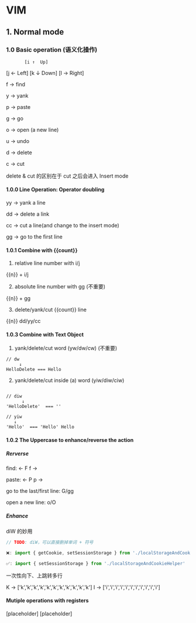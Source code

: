 # VIM

## 1. Normal mode

### 1.0 Basic operation (语义化操作)

           [i ↑  Up]

[j ← Left] [k ↓ Down] [l → Right]

f -> find

y -> yank

p -> paste

g -> go

o -> open (a new line)

u -> undo

d -> delete

c -> cut

delete & cut 的区别在于 cut 之后会进入 Insert mode

#### 1.0.0 Line Operation: Operator doubling

yy -> yank a line

dd -> delete a link

cc -> cut a line(and change to the insert mode)

gg -> go to the first line

#### 1.0.1 Combine with {{count}}

1. relative line number with i/j

{{n}} + i/j

2. absolute line number with gg (不重要)

{{n}} + gg

3. delete/yank/cut {{count}} line

{{n}} dd/yy/cc

#### 1.0.3 Combine with Text Object

1. yank/delete/cut word (yw/dw/cw) (不重要)

```
// dw
     ↓
HelloDelete === Hello
```

2. yank/delete/cut inside (a) word (yiw/diw/ciw)

```

// diw
      ↓
'HelloDelete'  === ''

// yiw
   ↓
'Hello'  === 'Hello' Hello
```

#### 1.0.2 The Uppercase to enhance/reverse the action

##### Rerverse

find: <- F f ->

paste: <- P p ->

go to the last/first line: G/gg

open a new line: o/O

##### Enhance

diW 的妙用

```ts
// TODO: diW，可以直接删掉单词 + 符号

❌: import { getCookie, setSessionStorage } from './localStorageAndCookieHelper'

✅: import { setSessionStorage } from './localStorageAndCookieHelper'
```

一次性向下、上跳转多行

K -> ['k','k','k','k','k','k','k','k','k','k','k']
I -> ['i','i','i','i','i','i','i','i','i','i','i']

#### Mutiple operations with registers

[placeholder]
[placeholder]
